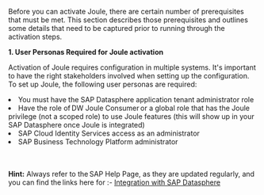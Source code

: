 Before you can activate Joule, there are certain number of prerequisites that must be met. This section describes those prerequisites and outlines some details that need to be captured prior to running through the activation steps. 

<b>1. User Personas Required for Joule activation</b>

Activation of Joule requires configuration in multiple systems. It's important to have the right stakeholders involved when setting up the configuration. To set up Joule, the following user personas are required: 

<li>You must have the SAP Datasphere application tenant administrator role</li>
<li>Have the role of DW Joule Consumer or a global role that has the Joule privilege (not a scoped role) to use Joule features (this will show up in your SAP Datasphere once Joule is integrated)</li> 
<li>SAP Cloud Identity Services access as an administrator</li>
<li>SAP Business Technology Platform administrator</li> 

<br/><br/>
<b>Hint:</b> Always refer to the SAP Help Page, as they are updated regularly, and you can find the links here for :- <a href="https://help.sap.com/docs/joule/integrating-joule/integration-with-sap-datasphere?locale=en-US&state=DRAFT&version=DEV">Integration with SAP Datasphere </a>

